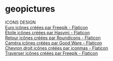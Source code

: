 # geopictures

ICONS DESIGN  
<a href="https://www.flaticon.com/fr/icones-gratuites/euro" title="euro icônes">Euro icônes créées par Freepik - Flaticon</a>  
<a href="https://www.flaticon.com/fr/icones-gratuites/etoile" title="étoile icônes">Étoile icônes créées par Hasymi - Flaticon</a>  
<a href="https://www.flaticon.com/fr/icones-gratuites/retour" title="retour icônes">Retour icônes créées par Roundicons - Flaticon</a>  
<a href="https://www.flaticon.com/fr/icones-gratuites/camera" title="caméra icônes">Caméra icônes créées par Good Ware - Flaticon</a>  
<a href="https://www.flaticon.com/fr/icones-gratuites/chevron-droit" title="chevron droit icônes">Chevron droit icônes créées par iconmas - Flaticon</a>  
<a href="https://www.flaticon.com/fr/icones-gratuites/traverser" title="traverser icônes">Traverser icônes créées par Freepik - Flaticon</a>  
